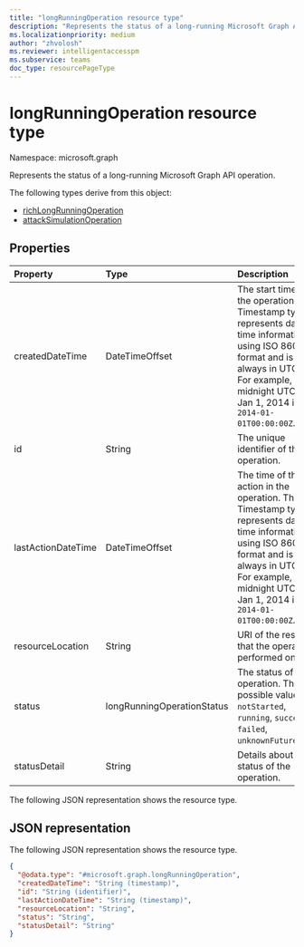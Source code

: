 ```yaml
---
title: "longRunningOperation resource type"
description: "Represents the status of a long-running Microsoft Graph API operation."
ms.localizationpriority: medium
author: "zhvolosh"
ms.reviewer: intelligentaccesspm
ms.subservice: teams
doc_type: resourcePageType
---
```


# longRunningOperation resource type

Namespace: microsoft.graph

Represents the status of a long-running Microsoft Graph API operation.

The following types derive from this object:
- [richLongRunningOperation](richlongrunningoperation.md)
- [attackSimulationOperation](../resources/attacksimulationoperation.md)

## Properties
|Property|Type|Description|
|:---|:---|:---|
|createdDateTime|DateTimeOffset|The start time of the operation. The Timestamp type represents date and time information using ISO 8601 format and is always in UTC time. For example, midnight UTC on Jan 1, 2014 is `2014-01-01T00:00:00Z`.|
|id|String|The unique identifier of the operation. |
|lastActionDateTime|DateTimeOffset|The time of the last action in the operation. The Timestamp type represents date and time information using ISO 8601 format and is always in UTC time. For example, midnight UTC on Jan 1, 2014 is `2014-01-01T00:00:00Z`.|
|resourceLocation|String| URI of the resource that the operation is performed on. |
|status|longRunningOperationStatus|The status of the operation. The possible values are: `notStarted`, `running`, `succeeded`, `failed`, `unknownFutureValue`.|
|statusDetail|String|Details about the status of the operation.|
The following JSON representation shows the resource type.

## JSON representation

The following JSON representation shows the resource type.

<!-- {
  "blockType": "resource",
  "keyProperty": "id",
  "@odata.type": "microsoft.graph.longRunningOperation",
  "baseType": "microsoft.graph.entity",
  "openType": false
}
-->
``` json
{
  "@odata.type": "#microsoft.graph.longRunningOperation",
  "createdDateTime": "String (timestamp)",
  "id": "String (identifier)",
  "lastActionDateTime": "String (timestamp)",
  "resourceLocation": "String",
  "status": "String",
  "statusDetail": "String"
}
```

<!-- uuid: 13fa92b1-3b41-498b-aab1-f943464a124f
2018-03-30 10:29:30 UTC -->
<!-- {
  "type": "#page.annotation",
  "description": "operation resource",
  "keywords": "",
  "section": "documentation",
  "tocPath": ""
}-->

